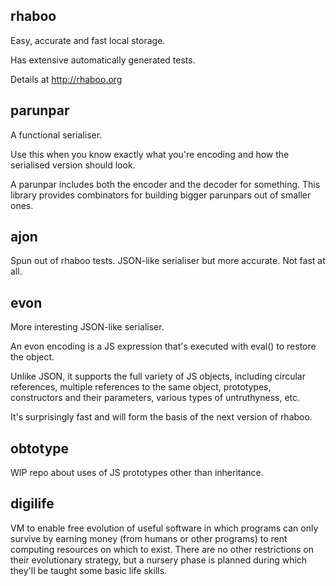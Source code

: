 
rhaboo
------

Easy, accurate and fast local storage.

Has extensive automatically generated tests.

Details at http://rhaboo.org
 
parunpar
--------

A functional serialiser. 

Use this when you know exactly what you're encoding and how the serialised version should look. 

A parunpar includes both the encoder and the decoder for something. This library provides combinators for building bigger parunpars out of smaller ones.

ajon
----

Spun out of rhaboo tests. JSON-like serialiser but more accurate. Not fast at all.

evon
----

More interesting JSON-like serialiser. 

An evon encoding is a JS expression that's executed with eval() to restore the object. 

Unlike JSON, it supports the full variety of JS objects, including circular references, multiple references to the same object, prototypes, constructors and their parameters, various types of untruthyness, etc. 

It's surprisingly fast and will form the basis of the next version of rhaboo.

obtotype
--------

WIP repo about uses of JS prototypes other than inheritance.

digilife
--------

VM to enable free evolution of useful software in which programs can only survive by earning money (from humans or other programs) to rent computing resources on which to exist.  There are no other restrictions on their evolutionary strategy, but a nursery phase is planned during which they'll be taught some basic life skills.




